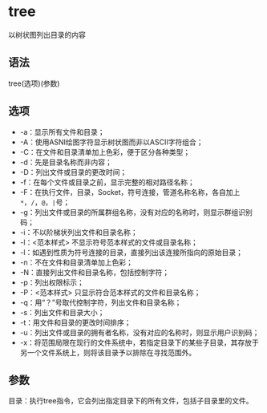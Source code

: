 tree
===

以树状图列出目录的内容

## 语法  

tree(选项)(参数)

## 选项  

- -a：显示所有文件和目录；
- -A：使用ASNI绘图字符显示树状图而非以ASCII字符组合；
- -C：在文件和目录清单加上色彩，便于区分各种类型；
- -d：先是目录名称而非内容；
- -D：列出文件或目录的更改时间；
- -f：在每个文件或目录之前，显示完整的相对路径名称；
- -F：在执行文件，目录，Socket，符号连接，管道名称名称，各自加上`*`，`/`，`@`，`|`号；
- -g：列出文件或目录的所属群组名称，没有对应的名称时，则显示群组识别码；
- -i：不以阶梯状列出文件和目录名称；
- -l：<范本样式> 不显示符号范本样式的文件或目录名称；
- -l：如遇到性质为符号连接的目录，直接列出该连接所指向的原始目录；
- -n：不在文件和目录清单加上色彩；
- -N：直接列出文件和目录名称，包括控制字符；
- -p：列出权限标示；
- -P：<范本样式> 只显示符合范本样式的文件和目录名称；
- -q：用“？”号取代控制字符，列出文件和目录名称；
- -s：列出文件和目录大小；
- -t：用文件和目录的更改时间排序；
- -u：列出文件或目录的拥有者名称，没有对应的名称时，则显示用户识别码；
- -x：将范围局限在现行的文件系统中，若指定目录下的某些子目录，其存放于另一个文件系统上，则将该目录予以排除在寻找范围外。</pre>

## 参数  

目录：执行tree指令，它会列出指定目录下的所有文件，包括子目录里的文件。
